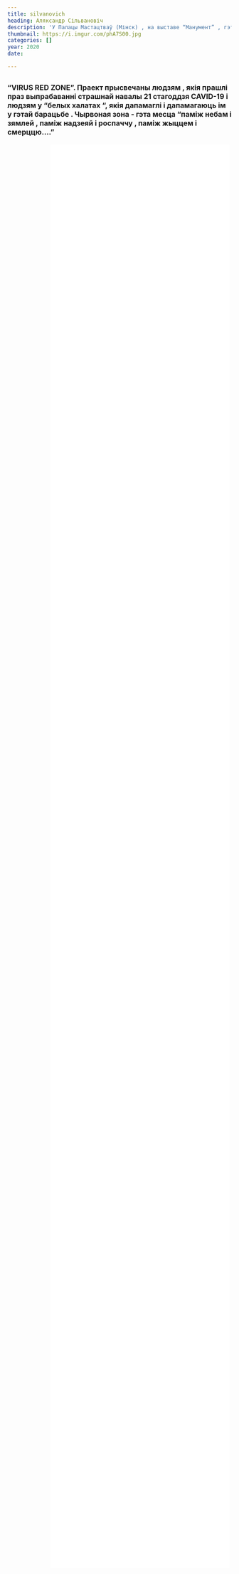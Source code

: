 ```yaml
---
title: silvanovich
heading: Аляксандр Сільвановіч
description: 'У Палацы Мастацтваў (Мінск) , на выставе “Манумент” , гэта праца заняла першае месца, як лепшая ідэя. Глядзіце панараму: “VIRUS RED ZONE”. Праект прысвечаны людзям , якія прашлі праз выпрабаванні страшнай навалы 21 стагоддзя CAVID-19 і людзям у “белых халатах “, якія дапамаглі і дапамагаюць ім у гэтай барацьбе . Чырвоная зона - гэта месца “паміж небам і зямлей , паміж надзеяй і роспаччу , паміж жыццем і смерццю….”'
thumbnail: https://i.imgur.com/phA7S00.jpg
categories: []
year: 2020
date: 

---
```

<!-- <Pano /> -->
<div>
<h2>
    <!-- пишите описание тут -->
<span style="font-size: 1rem;">“VIRUS RED ZONE”. Праект прысвечаны людзям , якія прашлі праз выпрабаванні страшнай навалы 21 стагоддзя CAVID-19 і людзям у “белых халатах “, якія дапамаглі і дапамагаюць ім у гэтай барацьбе . Чырвоная зона - гэта месца “паміж небам і зямлей , паміж надзеяй і роспаччу , паміж жыццем і смерццю….”</span>
</h2>
<iframe src="/silvanovich/index.html" frameborder="0" scrolling="no" style="height: 80vh; width: 80%; margin: 0 10vw" allowfullscreen="true" webkitallowfullscreen="true" mozallowfullscreen="true"></iframe>
</div>
